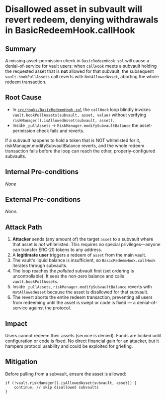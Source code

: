 # Disallowed asset in subvault will revert redeem, denying withdrawals in BasicRedeemHook.callHook

## Summary
A missing asset-permission check in `BasicRedeemHook.sol` will cause a denial-of-service for vault users: when `callHook` meets a subvault holding the requested asset that is **not** allowed for that subvault, the subsequent `vault.hookPullAssets` call reverts with `NotAllowedAsset`, aborting the whole redeem transaction.

## Root Cause
* In [`src/hooks/BasicRedeemHook.sol`](https://github.com/sherlock-audit/2025-07-mellow-flexible-vaults/blob/main/flexible-vaults/src/hooks/BasicRedeemHook.sol#L9) the `callHook` loop  blindly invokes `vault.hookPullAssets(subvault, asset, value)` without verifying `riskManager().isAllowedAsset(subvault, asset)`.  
* Inside `_pullAssets` → `RiskManager.modifySubvaultBalance` the asset-permission check fails and reverts.

If a subvault happens to hold a token that is NOT whitelisted for it, riskManager.modifySubvaultBalance reverts, and the whole redeem transaction fails before the loop can reach the other, properly-configured subvaults.

## Internal Pre-conditions
*None*

## External Pre-conditions
*None.*

## Attack Path

1. **Attacker** sends (any amount of) the target `asset` to a subvault where that asset is *not* whitelisted. This requires no special privileges—anyone can transfer ERC-20 tokens to any address.
2. A **legitimate user** triggers a redeem of `asset` from the main vault.
3. The vault's liquid balance is insufficient, so `BasicRedeemHook.callHook` iterates through subvaults.
4. The loop reaches the *polluted* subvault first (set ordering is uncontrollable). It sees the non-zero balance and calls `vault.hookPullAssets`.
5. Inside `_pullAssets`, `riskManager.modifySubvaultBalance` reverts with `NotAllowedAsset` because the asset is disallowed for that subvault.
6. The revert aborts the entire redeem transaction, preventing all users from redeeming until the asset is swept or code is fixed — a denial-of-service against the protocol.

## Impact
Users cannot redeem their assets (service is denied). Funds are locked until configuration or code is fixed. No direct financial gain for an attacker, but it hampers protocol usability and could be exploited for griefing.

## Mitigation
Before pulling from a subvault, ensure the asset is allowed:
```solidity
if (!vault.riskManager().isAllowedAsset(subvault, asset)) {
    continue; // skip disallowed subvaults
}
```
